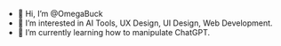 - 👋 Hi, I’m @OmegaBuck
- 👀 I’m interested in AI Tools, UX Design, UI Design, Web Development.
- 🌱 I’m currently learning how to manipulate ChatGPT.

<!---
OmegaBuck/OmegaBuck is a ✨ special ✨ repository because its `README.md` (this file) appears on your GitHub profile.
You can click the Preview link to take a look at your changes.
--->
